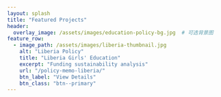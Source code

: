 ```yaml
---
layout: splash
title: "Featured Projects"
header:
  overlay_image: /assets/images/education-policy-bg.jpg  # 可选背景图
feature_row:
  - image_path: /assets/images/liberia-thumbnail.jpg
    alt: "Liberia Policy"
    title: "Liberia Girls' Education"
    excerpt: "Funding sustainability analysis"
    url: "/policy-memo-liberia/"
    btn_label: "View Details"
    btn_class: "btn--primary"
---
```

